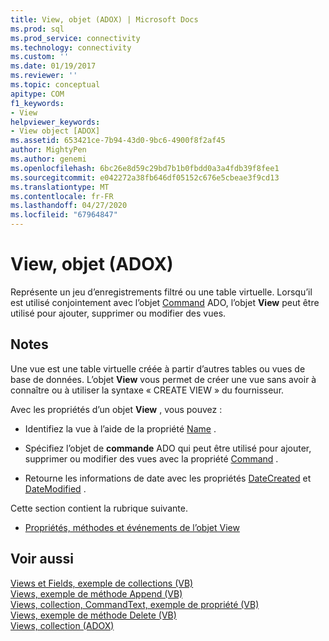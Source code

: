 ```yaml
---
title: View, objet (ADOX) | Microsoft Docs
ms.prod: sql
ms.prod_service: connectivity
ms.technology: connectivity
ms.custom: ''
ms.date: 01/19/2017
ms.reviewer: ''
ms.topic: conceptual
apitype: COM
f1_keywords:
- View
helpviewer_keywords:
- View object [ADOX]
ms.assetid: 653421ce-7b94-43d0-9bc6-4900f8f2af45
author: MightyPen
ms.author: genemi
ms.openlocfilehash: 6bc26e8d59c29bd7b1b0fbdd0a3a4fdb39f8fee1
ms.sourcegitcommit: e042272a38fb646df05152c676e5cbeae3f9cd13
ms.translationtype: MT
ms.contentlocale: fr-FR
ms.lasthandoff: 04/27/2020
ms.locfileid: "67964847"
---
```

# <a name="view-object-adox"></a>View, objet (ADOX)
Représente un jeu d’enregistrements filtré ou une table virtuelle. Lorsqu’il est utilisé conjointement avec l’objet [Command](../../../ado/reference/ado-api/command-object-ado.md) ADO, l’objet **View** peut être utilisé pour ajouter, supprimer ou modifier des vues.  
  
## <a name="remarks"></a>Notes  
 Une vue est une table virtuelle créée à partir d’autres tables ou vues de base de données. L’objet **View** vous permet de créer une vue sans avoir à connaître ou à utiliser la syntaxe « CREATE VIEW » du fournisseur.  
  
 Avec les propriétés d’un objet **View** , vous pouvez :  
  
-   Identifiez la vue à l’aide de la propriété [Name](../../../ado/reference/adox-api/name-property-adox.md) .  
  
-   Spécifiez l’objet de **commande** ADO qui peut être utilisé pour ajouter, supprimer ou modifier des vues avec la propriété [Command](../../../ado/reference/adox-api/command-property-adox.md) .  
  
-   Retourne les informations de date avec les propriétés [DateCreated](../../../ado/reference/adox-api/datecreated-property-adox.md) et [DateModified](../../../ado/reference/adox-api/datemodified-property-adox.md) .  
  
 Cette section contient la rubrique suivante.  
  
-   [Propriétés, méthodes et événements de l’objet View](../../../ado/reference/adox-api/view-object-properties-methods-and-events.md)  
  
## <a name="see-also"></a>Voir aussi  
 [Views et Fields, exemple de collections (VB)](../../../ado/reference/adox-api/views-and-fields-collections-example-vb.md)   
 [Views, exemple de méthode Append (VB)](../../../ado/reference/adox-api/views-append-method-example-vb.md)   
 [Views, collection, CommandText, exemple de propriété (VB)](../../../ado/reference/adox-api/views-collection-commandtext-property-example-vb.md)   
 [Views, exemple de méthode Delete (VB)](../../../ado/reference/adox-api/views-delete-method-example-vb.md)   
 [Views, collection (ADOX)](../../../ado/reference/adox-api/views-collection-adox.md)
